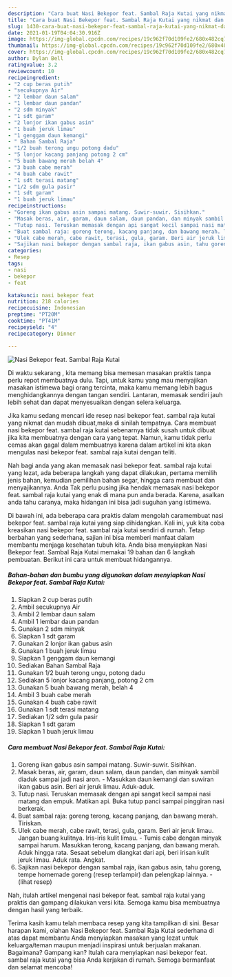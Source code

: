 ```yaml
---
description: "Cara buat Nasi Bekepor feat. Sambal Raja Kutai yang nikmat dan Mudah Dibuat"
title: "Cara buat Nasi Bekepor feat. Sambal Raja Kutai yang nikmat dan Mudah Dibuat"
slug: 1430-cara-buat-nasi-bekepor-feat-sambal-raja-kutai-yang-nikmat-dan-mudah-dibuat
date: 2021-01-19T04:04:30.916Z
image: https://img-global.cpcdn.com/recipes/19c962f70d109fe2/680x482cq70/nasi-bekepor-feat-sambal-raja-kutai-foto-resep-utama.jpg
thumbnail: https://img-global.cpcdn.com/recipes/19c962f70d109fe2/680x482cq70/nasi-bekepor-feat-sambal-raja-kutai-foto-resep-utama.jpg
cover: https://img-global.cpcdn.com/recipes/19c962f70d109fe2/680x482cq70/nasi-bekepor-feat-sambal-raja-kutai-foto-resep-utama.jpg
author: Dylan Bell
ratingvalue: 3.2
reviewcount: 10
recipeingredient:
- "2 cup beras putih"
- "secukupnya Air"
- "2 lembar daun salam"
- "1 lembar daun pandan"
- "2 sdm minyak"
- "1 sdt garam"
- "2 lonjor ikan gabus asin"
- "1 buah jeruk limau"
- "1 genggam daun kemangi"
- " Bahan Sambal Raja"
- "1/2 buah terong ungu potong dadu"
- "5 lonjor kacang panjang potong 2 cm"
- "5 buah bawang merah belah 4"
- "3 buah cabe merah"
- "4 buah cabe rawit"
- "1 sdt terasi matang"
- "1/2 sdm gula pasir"
- "1 sdt garam"
- "1 buah jeruk limau"
recipeinstructions:
- "Goreng ikan gabus asin sampai matang. Suwir-suwir. Sisihkan."
- "Masak beras, air, garam, daun salam, daun pandan, dan minyak sambil diaduk sampai jadi nasi aron.  Masukkan daun kemangi dan suwiran ikan gabus asin. Beri air jeruk limau. Aduk-aduk."
- "Tutup nasi. Teruskan memasak dengan api sangat kecil sampai nasi matang dan empuk. Matikan api. Buka tutup panci sampai pinggiran nasi berkerak."
- "Buat sambal raja: goreng terong, kacang panjang, dan bawang merah. Tiriskan."
- "Ulek cabe merah, cabe rawit, terasi, gula, garam. Beri air jeruk limau. Jangan buang kulitnya. Iris-iris kulit limau. Tumis cabe dengan minyak sampai harum. Masukkan terong, kacang panjang, dan bawang merah. Aduk hingga rata. Sesaat sebelum diangkat dari api, beri irisan kulit jeruk limau. Aduk rata. Angkat."
- "Sajikan nasi bekepor dengan sambal raja, ikan gabus asin, tahu goreng, tempe homemade goreng (resep terlampir) dan pelengkap lainnya.           (lihat resep)"
categories:
- Resep
tags:
- nasi
- bekepor
- feat

katakunci: nasi bekepor feat 
nutrition: 218 calories
recipecuisine: Indonesian
preptime: "PT20M"
cooktime: "PT41M"
recipeyield: "4"
recipecategory: Dinner

---
```



![Nasi Bekepor feat. Sambal Raja Kutai](https://img-global.cpcdn.com/recipes/19c962f70d109fe2/680x482cq70/nasi-bekepor-feat-sambal-raja-kutai-foto-resep-utama.jpg)

Di waktu  sekarang , kita memang bisa memesan masakan praktis tanpa perlu repot membuatnya dulu. Tapi, untuk kamu yang mau menyajikan masakan istimewa bagi orang tercinta, maka kamu memang lebih bagus menghidangkannya dengan tangan sendiri. Lantaran, memasak sendiri jauh lebih sehat dan dapat menyesuaikan dengan selera keluarga.

Jika kamu sedang mencari ide resep nasi bekepor feat. sambal raja kutai yang nikmat dan mudah dibuat,maka di sinilah tempatnya. Cara membuat nasi bekepor feat. sambal raja kutai  sebenarnya tidak susah untuk dibuat jika kita membuatnya dengan cara yang tepat. Namun, kamu tidak perlu cemas akan gagal dalam membuatnya 
karena dalam artikel ini kita akan mengulas nasi bekepor feat. sambal raja kutai dengan teliti.  



Nah bagi anda yang akan memasak nasi bekepor feat. sambal raja kutai yang lezat, ada beberapa langkah yang dapat dilakukan, pertama memilih jenis bahan, kemudian pemilihan bahan segar, hingga cara membuat dan menyajikannya. Anda Tak perlu pusing jika hendak memasak nasi bekepor feat. sambal raja kutai yang enak di mana pun anda berada. Karena, asalkan anda  tahu caranya, maka hidangan ini bisa jadi suguhan yang istimewa.

Di bawah ini, ada beberapa cara praktis  dalam mengolah caramembuat nasi bekepor feat. sambal raja kutai yang siap dihidangkan. Kali ini, yuk kita coba kreasikan nasi bekepor feat. sambal raja kutai sendiri di rumah. Tetap berbahan yang sederhana, sajian ini bisa memberi manfaat dalam membantu menjaga kesehatan tubuh kita. Anda bisa menyiapkan Nasi Bekepor feat. Sambal Raja Kutai memakai 19 bahan dan 6 langkah pembuatan. Berikut ini cara untuk membuat hidangannya.

<!--inarticleads1-->

##### Bahan-bahan dan bumbu yang digunakan dalam menyiapkan Nasi Bekepor feat. Sambal Raja Kutai:

1. Siapkan 2 cup beras putih
1. Ambil secukupnya Air
1. Ambil 2 lembar daun salam
1. Ambil 1 lembar daun pandan
1. Gunakan 2 sdm minyak
1. Siapkan 1 sdt garam
1. Gunakan 2 lonjor ikan gabus asin
1. Gunakan 1 buah jeruk limau
1. Siapkan 1 genggam daun kemangi
1. Sediakan  Bahan Sambal Raja
1. Gunakan 1/2 buah terong ungu, potong dadu
1. Sediakan 5 lonjor kacang panjang, potong 2 cm
1. Gunakan 5 buah bawang merah, belah 4
1. Ambil 3 buah cabe merah
1. Gunakan 4 buah cabe rawit
1. Gunakan 1 sdt terasi matang
1. Sediakan 1/2 sdm gula pasir
1. Siapkan 1 sdt garam
1. Siapkan 1 buah jeruk limau




<!--inarticleads2-->

##### Cara membuat Nasi Bekepor feat. Sambal Raja Kutai:

1. Goreng ikan gabus asin sampai matang. Suwir-suwir. Sisihkan.
1. Masak beras, air, garam, daun salam, daun pandan, dan minyak sambil diaduk sampai jadi nasi aron.  - Masukkan daun kemangi dan suwiran ikan gabus asin. Beri air jeruk limau. Aduk-aduk.
1. Tutup nasi. Teruskan memasak dengan api sangat kecil sampai nasi matang dan empuk. Matikan api. Buka tutup panci sampai pinggiran nasi berkerak.
1. Buat sambal raja: goreng terong, kacang panjang, dan bawang merah. Tiriskan.
1. Ulek cabe merah, cabe rawit, terasi, gula, garam. Beri air jeruk limau. Jangan buang kulitnya. Iris-iris kulit limau. - Tumis cabe dengan minyak sampai harum. Masukkan terong, kacang panjang, dan bawang merah. Aduk hingga rata. Sesaat sebelum diangkat dari api, beri irisan kulit jeruk limau. Aduk rata. Angkat.
1. Sajikan nasi bekepor dengan sambal raja, ikan gabus asin, tahu goreng, tempe homemade goreng (resep terlampir) dan pelengkap lainnya. -           (lihat resep)




Nah, itulah artikel mengenai  nasi bekepor feat. sambal raja kutai  yang praktis dan gampang dilakukan versi kita. Semoga kamu bisa membuatnya dengan hasil yang terbaik. 

Terima kasih kamu telah membaca resep yang kita tampilkan di sini. Besar harapan kami, olahan  Nasi Bekepor feat. Sambal Raja Kutai sederhana di atas dapat membantu Anda menyiapkan masakan yang lezat untuk keluarga/teman maupun menjadi inspirasi untuk berjualan makanan. Bagaimana? Gampang kan? Itulah cara menyiapkan nasi bekepor feat. sambal raja kutai yang bisa Anda kerjakan di rumah. Semoga bermanfaat dan selamat mencoba!


